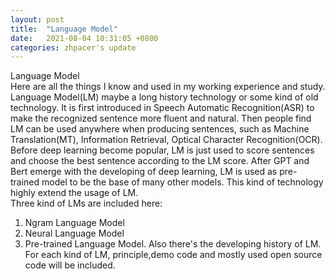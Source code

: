 ```yaml
---
layout: post
title:  "Language Model"
date:   2021-08-04 10:31:05 +0800
categories: zhpacer's update
---
```

Language Model  
Here are all the things I know and used in my working experience and study. Language Model(LM) maybe a long history technology or some kind of old technology. It is first introduced in Speech Automatic Recognition(ASR) to make the recognized sentence more fluent and natural. Then people find LM can be used anywhere when producing sentences, such as Machine Translation(MT), Information Retrieval, Optical Character Recognition(OCR). Before deep learning become popular, LM is just used to score sentences and choose the best sentence according to the LM score. After GPT and Bert emerge with the developing of deep learning, LM is used as pre-trained model to be the base of many other models. This kind of technology highly extend the usage of LM.  
Three kind of LMs are included here:  
1. Ngram Language Model  
2. Neural Language Model  
3. Pre-trained Language Model. Also there's the developing history of LM. For each kind of LM, principle,demo code and mostly used open source code will be included.  

